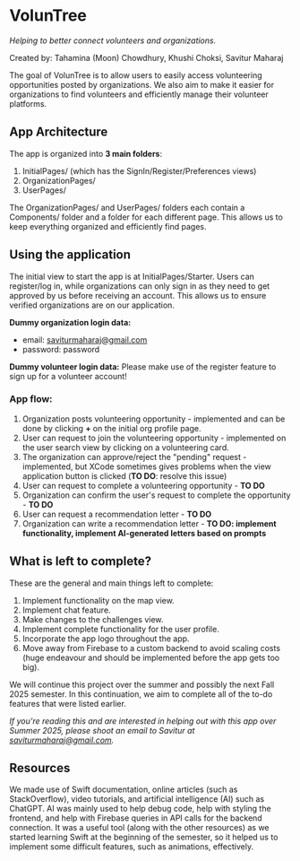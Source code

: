 # VolunTree
_Helping to better connect volunteers and organizations._

Created by: Tahamina (Moon) Chowdhury, Khushi Choksi, Savitur Maharaj

The goal of VolunTree is to allow users to easily access volunteering opportunities posted by organizations. We also aim to make it easier for organizations to find volunteers and efficiently manage their volunteer platforms. 

## App Architecture
The app is organized into **3 main folders**:

1. InitialPages/ (which has the SignIn/Register/Preferences views)
2. OrganizationPages/
3. UserPages/

The OrganizationPages/ and UserPages/ folders each contain a Components/ folder and a folder for each different page. This allows us to keep everything organized and efficiently find pages.


## Using the application
The initial view to start the app is at InitialPages/Starter. 
Users can register/log in, while organizations can only sign in as they need to get approved by us before receiving an account. This allows us to ensure verified organizations are on our application.

**Dummy organization login data:** 
- email: saviturmaharaj@gmail.com
- password: password

**Dummy volunteer login data:**
Please make use of the register feature to sign up for a volunteer account! 

### App flow:
1. Organization posts volunteering opportunity - implemented and can be done by clicking **+** on the initial org profile page.
2. User can request to join the volunteering opportunity - implemented on the user search view by clicking on a volunteering card.
3. The organization can approve/reject the "pending" request - implemented, but XCode sometimes gives problems when the view application button is clicked (**TO DO**: resolve this issue)
4. User can request to complete a volunteering opportunity - **TO DO**
5. Organization can confirm the user's request to complete the opportunity - **TO DO**
6. User can request a recommendation letter - **TO DO**
7. Organization can write a recommendation letter - **TO DO: implement functionality, implement AI-generated letters based on prompts**

## What is left to complete? 
These are the general and main things left to complete:
1. Implement functionality on the map view.
2. Implement chat feature.
3. Make changes to the challenges view.
4. Implement complete functionality for the user profile.
5. Incorporate the app logo throughout the app.
6. Move away from Firebase to a custom backend to avoid scaling costs (huge endeavour and should be implemented before the app gets too big).


We will continue this project over the summer and possibly the next Fall 2025 semester. In this continuation, we aim to complete all of the to-do features that were listed earlier. 

_If you're reading this and are interested in helping out with this app over Summer 2025, please shoot an email to Savitur at saviturmaharaj@gmail.com._



## Resources
We made use of Swift documentation, online articles (such as StackOverflow), video tutorials, and artificial intelligence (AI) such as ChatGPT. AI was mainly used to help debug code, help with styling the frontend, and help with Firebase queries in API calls for the backend connection. It was a useful tool (along with the other resources) as we started learning Swift at the beginning of the semester, so it helped us to implement some difficult features, such as animations, effectively. 
